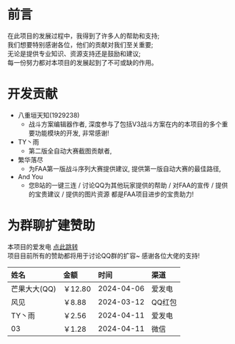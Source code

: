 # 前言

在此项目的发展过程中，我得到了许多人的帮助和支持;  
我们想要特别感谢各位，他们的贡献对我们至关重要;  
无论是提供专业知识、资源支持还是鼓励和建议;   
每一份努力都对本项目的发展起到了不可或缺的作用。

# 开发贡献

* 八重垣天知(1929238)
    * 战斗方案编辑器作者, 深度参与了包括V3战斗方案在内的本项目的多个重要功能模块的开发, 非常感谢!
* TY丶雨
    * 第二版全自动大赛截图贡献者,
* 繁华落尽
    * 为FAA第一版战斗序列大赛提供建议, 提供第一版自动大赛的最佳路径,
* And You
    * 您B站的一键三连 / 讨论QQ为其他玩家提供的帮助 / 对FAA的宣传 / 提供的宝贵建议 / 提供的图片资源 都是FAA项目进步的宝贵助力!

# 为群聊扩建赞助

本项目的爱发电 [点此跳转](https://afdian.net/a/zssy_faa)   
项目目前所有的赞助都将用于讨论QQ群的扩容~ 感谢各位大佬的支持!

| 姓名       | 金额     | 时间         | 渠道   |
|:---------|:-------|:-----------|:-----|
| 芒果大大(QQ) | ￥12.80 | 2024-04-06 | 爱发电  |
| 风见       | ￥8.88  | 2024-03-12 | QQ红包 |
| TY丶雨     | ￥2.56  | 2024-04-11 | 爱发电  |
| 03       | ￥1.28  | 2024-04-11 | 微信   |